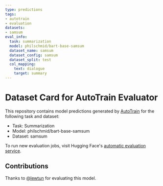 ```yaml
---
type: predictions
tags:
- autotrain
- evaluation
datasets:
- samsum
eval_info:
  task: summarization
  model: philschmid/bart-base-samsum
  dataset_name: samsum
  dataset_config: samsum
  dataset_split: test
  col_mapping:
    text: dialogue
    target: summary
---
```

# Dataset Card for AutoTrain Evaluator

This repository contains model predictions generated by [AutoTrain](https://huggingface.co/autotrain) for the following task and dataset:

* Task: Summarization
* Model: philschmid/bart-base-samsum
* Dataset: samsum

To run new evaluation jobs, visit Hugging Face's [automatic evaluation service](https://huggingface.co/spaces/autoevaluate/model-evaluator).

## Contributions

Thanks to [@lewtun](https://huggingface.co/lewtun) for evaluating this model.